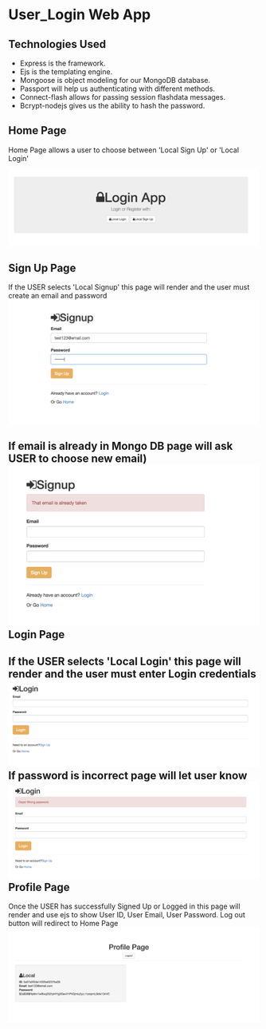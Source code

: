 # User_Login Web App

Technologies Used
------------------
  * Express is the framework.
  * Ejs is the templating engine.
  * Mongoose is object modeling for our MongoDB database.
  * Passport will help us authenticating with different methods.
  * Connect-flash allows for passing session flashdata messages.
  * Bcrypt-nodejs gives us the ability to hash the password.



Home Page
-------------
Home Page allows a user to choose between 'Local Sign Up' or 'Local Login'

![Home Page](/images/Login_Home.png)

Sign Up Page
-------------
If the USER selects 'Local Signup' this page will render and the user must create an email and password 
![Home Page](/images/Login_SIgnup.png)

If email is already in Mongo DB page will ask USER to choose new email)
![Home Page](/images/Login_emailTaken.png) 
Login Page
-------------
If the USER selects 'Local Login' this page will render and the user must enter Login credentials 
![Home Page](/images/Login_Login.png)
If password is incorrect page will let user know
![Home Page](/images/Login_wrongPassword.png)
Profile Page
-------------
Once the USER has successfully Signed Up or Logged in this page will render and use ejs to show User ID, User Email, User Password.
Log out button will redirect to Home Page
![Home Page](/images/Login_profile.png)
